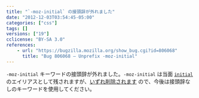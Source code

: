 ```yaml
---
title: "`-moz-initial` の接頭辞が外れました"
date: "2012-12-03T03:54:45-05:00"
categories: ["css"]
tags: []
versions: ["19"]
cclicense: "BY-SA 3.0"
references:
    - url: "https://bugzilla.mozilla.org/show_bug.cgi?id=806068"
      title: "Bug 806068 – Unprefix -moz-initial"
---
```

`-moz-initial` キーワードの接頭辞が外れました。`-moz-initial` は当面 [`initial`](https://developer.mozilla.org/ja/docs/CSS/initial) のエイリアスとして残されますが、[いずれ削除されます](https://bugzilla.mozilla.org/show_bug.cgi?id=807184) ので、今後は接頭辞なしのキーワードを使用してください。
